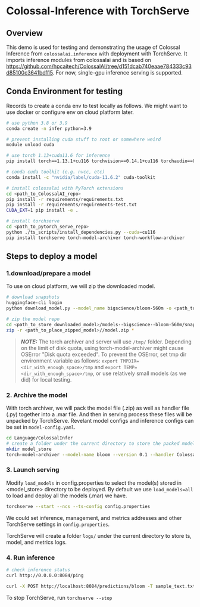 # Colossal-Inference with TorchServe

## Overview

This demo is used for testing and demonstrating the usage of Colossal Inference from `colossalai.inference` with deployment with TorchServe. It imports inference modules from colossalai and is based on
https://github.com/hpcaitech/ColossalAI/tree/d151dcab740eaae784333c93d85100c3641bd115. For now, single-gpu inference serving is supported.

## Conda Environment for testing
Records to create a conda env to test locally as follows. We might want to use docker or configure env on cloud platform later.

```bash
# use python 3.8 or 3.9
conda create -n infer python=3.9

# prevent installing cuda stuff to root or somewhere weird
module unload cuda

# use torch 1.13+cuda11.6 for inference
pip install torch==1.13.1+cu116 torchvision==0.14.1+cu116 torchaudio==0.13.1 --extra-index-url https://download.pytorch.org/whl/cu116

# conda cuda toolkit (e.g. nvcc, etc)
conda install -c "nvidia/label/cuda-11.6.2" cuda-toolkit

# install colossalai with PyTorch extensions
cd <path_to_ColossalAI_repo>
pip install -r requirements/requirements.txt
pip install -r requirements/requirements-test.txt
CUDA_EXT=1 pip install -e .

# install torchserve
cd <path_to_pytorch_serve_repo>
python ./ts_scripts/install_dependencies.py --cuda=cu116
pip install torchserve torch-model-archiver torch-workflow-archiver
```

## Steps to deploy a model

###  1.download/prepare a model
To use on cloud platform, we will zip the downloaded model.
```bash
# download snapshots
huggingface-cli login
python download_model.py --model_name bigscience/bloom-560m -o <path_to_store_downloaded_model>

# zip the model repo
cd <path_to_store_downloaded_model>/models--bigscience--bloom-560m/snapshots/<specific_revision>
zip -r <path_to_place_zipped_model>//model.zip *
```

> **_NOTE:_**  The torch archiver and server will use `/tmp/` folder. Depending on the limit of disk quota, using torch-model-archiver might cause OSError "Disk quota exceeded". To prevent the OSError, set tmp dir environment variable as follows:
`export TMPDIR=<dir_with_enough_space>/tmp` and `export TEMP=<dir_with_enough_space>/tmp`,
or use relatively small models (as we did) for local testing.

### 2. Archive the model
With torch archiver, we will pack the model file (.zip) as well as handler file (.py) together into a .mar file. And then in serving process these files will be unpacked by TorchServe. Revelant model configs and inference configs can be set in `model-config.yaml`.
```bash
cd Language/ColossalInfer
# create a folder under the current directory to store the packed model created by torch archiver
mkdir model_store
torch-model-archiver --model-name bloom --version 0.1 --handler Colossal_Inference_Handler.py --config-file model-config.yaml --extra-files <dir_zipped_model>/model.zip --export-path ./model_store/
```

### 3. Launch serving

Modify `load_models` in config.properties to select the model(s) stored in <model_store> directory to be deployed. By default we use `load_models=all` to load and deploy all the models (.mar) we have.

```bash
torchserve --start --ncs --ts-config config.properties
```
We could set inference, management, and metrics addresses and other TorchServe settings in `config.properties`.

TorchServe will create a folder `logs/` under the current directory to store ts, model, and metrics logs.

### 4. Run inference

```bash
# check inference status
curl http://0.0.0.0:8084/ping

curl -X POST http://localhost:8084/predictions/bloom -T sample_text.txt
```

To stop TorchServe, run `torchserve --stop`
